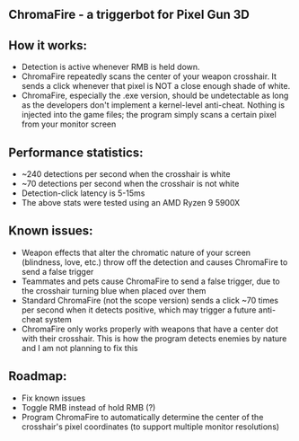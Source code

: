 ChromaFire - a triggerbot for Pixel Gun 3D
------------------------------------------------------------------

How it works:
------------------------------------------------------------------
- Detection is active whenever RMB is held down.
- ChromaFire repeatedly scans the center of your weapon crosshair. 
It sends a click whenever that pixel is NOT a close enough shade 
of white.
- ChromaFire, especially the .exe version, should be undetectable
as long as the developers don't implement a kernel-level anti-cheat.
Nothing is injected into the game files; the program simply scans
a certain pixel from your monitor screen

Performance statistics:
------------------------------------------------------------------
- ~240 detections per second when the crosshair is white
- ~70 detections per second when the crosshair is not white
- Detection-click latency is 5-15ms
- The above stats were tested using an AMD Ryzen 9 5900X
  
Known issues:
------------------------------------------------------------------
- Weapon effects that alter the chromatic nature of your screen
(blindness, love, etc.) throw off the detection and causes 
ChromaFire to send a false trigger
- Teammates and pets cause ChromaFire to send a false trigger, due 
to the crosshair turning blue when placed over them
- Standard ChromaFire (not the scope version) sends a click ~70
times per second when it detects positive, which may trigger a
future anti-cheat system
- ChromaFire only works properly with weapons that have a center
dot with their crosshair. This is how the program detects enemies
by nature and I am not planning to fix this

Roadmap:
------------------------------------------------------------------
- Fix known issues
- Toggle RMB instead of hold RMB (?)
- Program ChromaFire to automatically determine the center of the 
crosshair's pixel coordinates (to support multiple monitor
resolutions)
